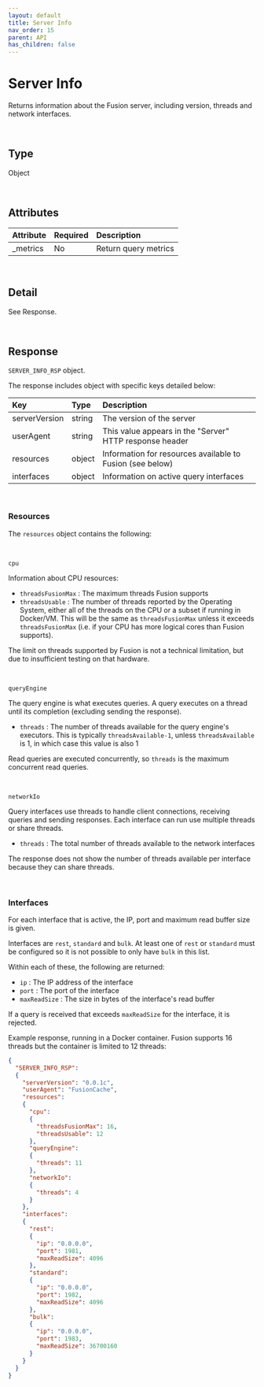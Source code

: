 ```yaml
---
layout: default
title: Server Info
nav_order: 15
parent: API
has_children: false
---
```


# Server Info
Returns information about the Fusion server, including version, threads and network interfaces.

<br/>

## Type
Object

<br/>


## Attributes

| Attribute | Required  | Description      |
|:-----     |:---       |:-------          |
| _metrics  | No        | Return query metrics |


<br/>


## Detail
See Response.

<br/>


## Response
`SERVER_INFO_RSP` object.

The response includes object with specific keys detailed below:

| Key       | Type    | Description      |
|:-----           |:---     |:-------          |
| serverVersion   | string  | The version of the server |
| userAgent       | string  | This value appears in the "Server" HTTP response header |
| resources       | object  | Information for resources available to Fusion (see below) |
| interfaces      | object  | Information on active query interfaces |


<br/>

### Resources
The `resources` object contains the following:

<br/>

`cpu`

Information about CPU resources:
- `threadsFusionMax` : The maximum threads Fusion supports
- `threadsUsable` : The number of threads reported by the Operating System, either all of the threads on the CPU or a subset if running in Docker/VM. This will be the same as `threadsFusionMax` unless it exceeds `threadsFusionMax` (i.e. if your CPU has more logical cores than Fusion supports).

The limit on threads supported by Fusion is not a technical limitation, but due to insufficient testing on that hardware.

<br/>

`queryEngine`

The query engine is what executes queries. A query executes on a thread until its completion (excluding sending the response).
- `threads` : The number of threads available for the query engine's executors. This is typically `threadsAvailable-1`, unless `threadsAvailable` is 1, in which case this value is also 1

Read queries are executed concurrently, so `threads` is the maximum concurrent read queries.

<br/>

`networkIo`

Query interfaces use threads to handle client connections, receiving queries and sending responses. Each interface can run use multiple threads or share threads. 
- `threads` : The total number of threads available to the network interfaces

The response does not show the number of threads available per interface because they can share threads.

<br/>

### Interfaces

For each interface that is active, the IP, port and maximum read buffer size is given.

Interfaces are `rest`, `standard` and `bulk`. At least one of `rest` or `standard` must be configured so it is not possible to only have `bulk` in this list.

Within each of these, the following are returned:

- `ip` : The IP address of the interface
- `port` : The port of the interface
- `maxReadSize` : The size in bytes of the interface's read buffer 

If a query is received that exceeds `maxReadSize` for the interface, it is rejected.


Example response, running in a Docker container. Fusion supports 16 threads but the container is limited to 12 threads:


```json
{
  "SERVER_INFO_RSP":
  {
    "serverVersion": "0.0.1c",
    "userAgent": "FusionCache",
    "resources":
    {
      "cpu":
      {
        "threadsFusionMax": 16,
        "threadsUsable": 12
      },
      "queryEngine":
      {
        "threads": 11
      },
      "networkIo":
      {
        "threads": 4
      }
    },
    "interfaces":
    {
      "rest":
      {
        "ip": "0.0.0.0",
        "port": 1981,
        "maxReadSize": 4096
      },
      "standard":
      {
        "ip": "0.0.0.0",
        "port": 1982,
        "maxReadSize": 4096
      },
      "bulk":
      {
        "ip": "0.0.0.0",
        "port": 1983,
        "maxReadSize": 36700160
      }
    }
  }
}
```